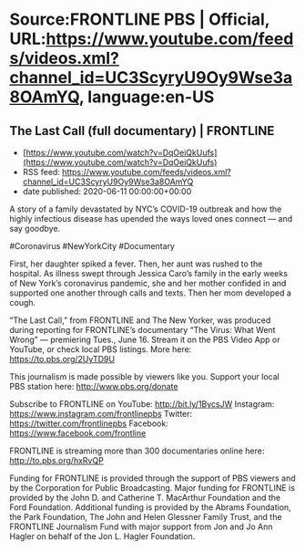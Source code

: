 # Source:FRONTLINE PBS | Official, URL:https://www.youtube.com/feeds/videos.xml?channel_id=UC3ScyryU9Oy9Wse3a8OAmYQ, language:en-US

## The Last Call (full documentary) | FRONTLINE
 - [https://www.youtube.com/watch?v=DqOeiQkUufs](https://www.youtube.com/watch?v=DqOeiQkUufs)
 - RSS feed: https://www.youtube.com/feeds/videos.xml?channel_id=UC3ScyryU9Oy9Wse3a8OAmYQ
 - date published: 2020-06-11 00:00:00+00:00

A story of a family devastated by NYC’s COVID-19 outbreak and how the highly infectious disease has upended the ways loved ones connect — and say goodbye.

#Coronavirus #NewYorkCity #Documentary

First, her daughter spiked a fever. Then, her aunt was rushed to the hospital. As illness swept through Jessica Caro’s family in the early weeks of New York’s coronavirus pandemic, she and her mother confided in and supported one another through calls and texts. Then her mom developed a cough.
 
“The Last Call,” from FRONTLINE and The New Yorker, was produced during reporting for FRONTLINE’s documentary “The Virus: What Went Wrong” — premiering Tues., June 16. Stream it on the PBS Video App or YouTube, or check local PBS listings. More here: https://to.pbs.org/2UyTD9U
 
This journalism is made possible by viewers like you. Support your local PBS station here: http://www.pbs.org/donate
 
Subscribe to FRONTLINE on YouTube: http://bit.ly/1BycsJW
Instagram: https://www.instagram.com/frontlinepbs
Twitter: https://twitter.com/frontlinepbs
Facebook: https://www.facebook.com/frontline

FRONTLINE is streaming more than 300 documentaries online here: http://to.pbs.org/hxRvQP

Funding for FRONTLINE is provided through the support of PBS viewers and by the Corporation for Public Broadcasting. Major funding for FRONTLINE is provided by the John D. and Catherine T. MacArthur Foundation and the Ford Foundation. Additional funding is provided by the Abrams Foundation, the Park Foundation, The John and Helen Glessner Family Trust, and the FRONTLINE Journalism Fund with major support from Jon and Jo Ann Hagler on behalf of the Jon L. Hagler Foundation.


